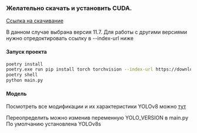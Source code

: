 ### Желательно скачать и установить CUDA.

[Ссылка на скачивание](https://developer.nvidia.com/cuda-11-7-1-download-archive?target_os=Windows&target_arch=x86_64&target_version=10&target_type=exe_local)

В данном случае выбрана версия 11.7. Для работы с другими версиями нужно отредоктировать ссылку в --index-url ниже

#### Запуск проекта

```bash
poetry install
poetry.exe run pip install torch torchvision --index-url https://download.pytorch.org/whl/cu117
poetry shell
python main.py
```

#### Модель

Посмотреть все модификации и их характеристики YOLOv8 можно [тут](https://github.com/ultralytics/ultralytics#models)

Переопределить можно изменив переменную YOLO_VERSION в main.py <br />
По умолчанию установлена YOLOv8s
